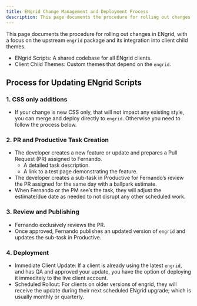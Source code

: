 ```yaml
---
title: ENgrid Change Management and Deployment Process
description: This page documents the procedure for rolling out changes in ENgrid, with a focus on the upstream `engrid` package and its integration into client child themes.
---
```


This page documents the procedure for rolling out changes in ENgrid, with a focus on the upstream `engrid` package and its integration into client child themes.

- ENgrid Scripts: A shared codebase for all ENgrid clients.
- Client Child Themes: Custom themes that depend on the `engrid`.

## Process for Updating ENgrid Scripts

### 1. CSS only additions

- If your change is new CSS only, that will not impact any existing style, you can merge and deploy directly to `engrid`. Otherwise you need to follow the process below.

### 2. PR and Productive Task Creation

- The developer creates a new feature or update and prepares a Pull Request (PR) assigned to Fernando.
  - A detailed task description.
  - A link to a test page demonstrating the feature.
- The developer creates a sub-task in Productive for Fernando’s review the PR assigned for the same day with a ballpark estimate.
- When Fernando or the PM see’s the task, they will adjust the estimate/due date as needed to not disrupt any other scheduled work.

### 3. Review and Publishing

- Fernando exclusively reviews the PR.
- Once approved, Fernando publishes an updated version of `engrid` and updates the sub-task in Productive.

### 4. Deployment

- Immediate Client Update: If a client is already using the latest `engrid`, and has QA and approved your update, you have the option of deploying it immeditely to the live client account.
- Scheduled Rollout: For clients on older versions of engrid, they will receive the update during their next scheduled ENgrid upgrade; which is usually monthly or quarterly.
